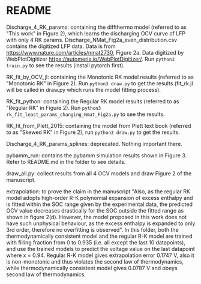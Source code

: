 # README

Discharge_4_RK_params: containing the diffthermo model (referred to as "This work" in Figure 2), which learns the discharging OCV curve of LFP with only 4 RK params. Discharge_NMat_Fig2a_even_distribution.csv contains the digitized LFP data. Data is from https://www.nature.com/articles/nmat2730, Figure 2a. Data digitized by WebPlotDigitizer https://automeris.io/WebPlotDigitizer/. Run `python3 train.py` to see the results (install pytorch first). 

RK_fit_by_OCV_jl: containing the Monotonic RK model results (referred to as "Monotonic RK" in Figure 2). Run `python3 draw.py` to get the results (fit_rk.jl will be called in draw.py which runs the model fitting process).

RK_fit_python: containing the Regular RK model results (referred to as "Regular RK" in Figure 2). Run `python3 rk_fit_least_params_changing_Nmat_Fig2a.py` to see the results.

RK_fit_from_Plett_2015: containing the model from Plett text book (referred to as "Skewed RK" in Figure 2), run `python3 draw.py` to get the results.

Discharge_4_RK_params_splines: deprecated. Nothing important there.

pybamm_run: contains the pybamm simulation results shown in Figure 3. Refer to README.md in the folder to see details.

draw_all.py: collect results from all 4 OCV models and draw Figure 2 of the manuscript.

extrapolation: to prove the claim in the manuscript "Also, as the regular RK model adopts high-order R-K polynomial expansion of excess enthalpy and is fitted within the SOC range given by the experimental data, the predicted OCV value decreases drastically for the SOC outside the fitted range as shown in figure 2(d). However, the model proposed in this work does not have such unphysical behaviour, as the excess enthalpy is expanded to only 3rd order, therefore no overfitting is observed". In this folder, both the thermodynamically consistent model and the regular R-K model are trained with filling fraction from 0 to 0.935 (i.e. all  except the last 10 datapoints), and use the trained models to predict the voltage value on the last datapoint where x = 0.94. Regular R-K model gives extrapolation error 0.1747 V, also it is non-monotonic and thus violates the second law of thermodynamics, while thermodynamically consistent model gives 0.0787 V and obeys second law of thermodynamics.

